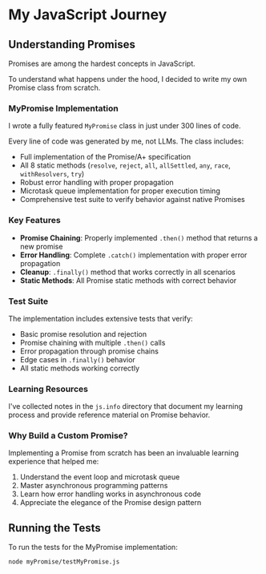 # My JavaScript Journey

## Understanding Promises

Promises are among the hardest concepts in JavaScript. 

To understand what happens under the hood, I decided to write my own Promise class from scratch.

### MyPromise Implementation

I wrote a fully featured `MyPromise` class in just under 300 lines of code. 

Every line of code was generated by me, not LLMs. The class includes:

- Full implementation of the Promise/A+ specification
- All 8 static methods (`resolve`, `reject`, `all`, `allSettled`, `any`, `race`, `withResolvers`, `try`)
- Robust error handling with proper propagation
- Microtask queue implementation for proper execution timing
- Comprehensive test suite to verify behavior against native Promises

### Key Features

- **Promise Chaining**: Properly implemented `.then()` method that returns a new promise
- **Error Handling**: Complete `.catch()` implementation with proper error propagation
- **Cleanup**: `.finally()` method that works correctly in all scenarios
- **Static Methods**: All Promise static methods with correct behavior

### Test Suite

The implementation includes extensive tests that verify:

- Basic promise resolution and rejection
- Promise chaining with multiple `.then()` calls
- Error propagation through promise chains
- Edge cases in `.finally()` behavior
- All static methods working correctly

### Learning Resources

I've collected notes in the `js.info` directory that document my learning process and provide reference material on Promise behavior.

### Why Build a Custom Promise?

Implementing a Promise from scratch has been an invaluable learning experience that helped me:

1. Understand the event loop and microtask queue
2. Master asynchronous programming patterns
3. Learn how error handling works in asynchronous code
4. Appreciate the elegance of the Promise design pattern

## Running the Tests

To run the tests for the MyPromise implementation:

```bash
node myPromise/testMyPromise.js
```